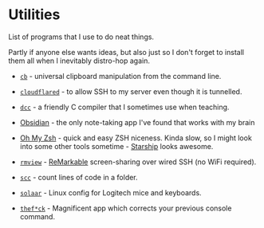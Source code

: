 # Utilities

List of programs that I use to do neat things.

Partly if anyone else wants ideas, but also just so I don't forget to install
them all when I inevitably distro-hop again.

* [`cb`](https://github.com/Slackadays/Clipboard) - universal clipboard
  manipulation from the command line.

* [`cloudflared`](https://github.com/cloudflare/cloudflared) - to allow SSH to
  my server even though it is tunnelled.

* [`dcc`](https://github.com/COMP1511UNSW/dcc) - a friendly C compiler that I
  sometimes use when teaching.

* [Obsidian](https://obsidian.md/) - the only note-taking app I've found that
  works with my brain

* [Oh My Zsh](https://ohmyz.sh/) - quick and easy ZSH niceness. Kinda slow, so
  I might look into some other tools sometime -
  [Starship](https://starship.rs/) looks awesome.

* [`rmview`](https://github.com/bordaigorl/rmview) -
  [ReMarkable](https://remarkable.com/) screen-sharing over wired SSH (no WiFi
  required).

* [`scc`](https://github.com/boyter/scc) - count lines of code in a folder.

* [`solaar`](https://github.com/pwr-Solaar/Solaar) - Linux config for Logitech
  mice and keyboards.

* [`thef*ck`](https://github.com/nvbn/thefuck) - Magnificent app which corrects
  your previous console command.
